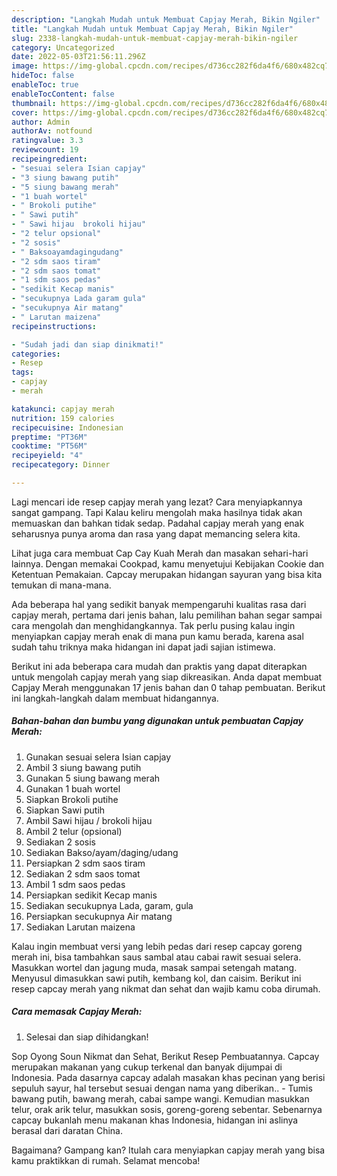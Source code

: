 ```yaml
---
description: "Langkah Mudah untuk Membuat Capjay Merah, Bikin Ngiler"
title: "Langkah Mudah untuk Membuat Capjay Merah, Bikin Ngiler"
slug: 2338-langkah-mudah-untuk-membuat-capjay-merah-bikin-ngiler
category: Uncategorized
date: 2022-05-03T21:56:11.296Z
image: https://img-global.cpcdn.com/recipes/d736cc282f6da4f6/680x482cq70/capjay-merah-foto-resep-utama.jpg
hideToc: false
enableToc: true
enableTocContent: false
thumbnail: https://img-global.cpcdn.com/recipes/d736cc282f6da4f6/680x482cq70/capjay-merah-foto-resep-utama.jpg
cover: https://img-global.cpcdn.com/recipes/d736cc282f6da4f6/680x482cq70/capjay-merah-foto-resep-utama.jpg
author: Admin
authorAv: notfound
ratingvalue: 3.3
reviewcount: 19
recipeingredient:
- "sesuai selera Isian capjay"
- "3 siung bawang putih"
- "5 siung bawang merah"
- "1 buah wortel"
- " Brokoli putihe"
- " Sawi putih"
- " Sawi hijau  brokoli hijau"
- "2 telur opsional"
- "2 sosis"
- " Baksoayamdagingudang"
- "2 sdm saos tiram"
- "2 sdm saos tomat"
- "1 sdm saos pedas"
- "sedikit Kecap manis"
- "secukupnya Lada garam gula"
- "secukupnya Air matang"
- " Larutan maizena"
recipeinstructions:

- "Sudah jadi dan siap dinikmati!"
categories:
- Resep
tags:
- capjay
- merah

katakunci: capjay merah 
nutrition: 159 calories
recipecuisine: Indonesian
preptime: "PT36M"
cooktime: "PT56M"
recipeyield: "4"
recipecategory: Dinner

---
```



Lagi mencari ide resep capjay merah yang lezat? Cara menyiapkannya sangat gampang. Tapi Kalau keliru mengolah maka hasilnya tidak akan memuaskan dan bahkan tidak sedap. Padahal capjay merah yang enak seharusnya punya aroma dan rasa yang dapat memancing selera kita.


Lihat juga cara membuat Cap Cay Kuah Merah dan masakan sehari-hari lainnya. Dengan memakai Cookpad, kamu menyetujui Kebijakan Cookie dan Ketentuan Pemakaian. Capcay merupakan hidangan sayuran yang bisa kita temukan di mana-mana.

Ada beberapa hal yang sedikit banyak mempengaruhi kualitas rasa dari capjay merah, pertama dari jenis bahan, lalu pemilihan bahan segar sampai cara mengolah dan menghidangkannya. Tak perlu pusing kalau ingin menyiapkan capjay merah enak di mana pun kamu berada, karena asal sudah tahu triknya maka hidangan ini dapat jadi sajian istimewa.


Berikut ini ada beberapa cara mudah dan praktis yang dapat diterapkan untuk mengolah capjay merah yang siap dikreasikan. Anda dapat membuat Capjay Merah menggunakan 17 jenis bahan dan 0 tahap pembuatan. Berikut ini langkah-langkah dalam membuat hidangannya.

<!--inarticleads1-->

##### Bahan-bahan dan bumbu yang digunakan untuk pembuatan Capjay Merah:

1. Gunakan sesuai selera Isian capjay
1. Ambil 3 siung bawang putih
1. Gunakan 5 siung bawang merah
1. Gunakan 1 buah wortel
1. Siapkan  Brokoli putihe
1. Siapkan  Sawi putih
1. Ambil  Sawi hijau / brokoli hijau
1. Ambil 2 telur (opsional)
1. Sediakan 2 sosis
1. Sediakan  Bakso/ayam/daging/udang
1. Persiapkan 2 sdm saos tiram
1. Sediakan 2 sdm saos tomat
1. Ambil 1 sdm saos pedas
1. Persiapkan sedikit Kecap manis
1. Sediakan secukupnya Lada, garam, gula
1. Persiapkan secukupnya Air matang
1. Sediakan  Larutan maizena


Kalau ingin membuat versi yang lebih pedas dari resep capcay goreng merah ini, bisa tambahkan saus sambal atau cabai rawit sesuai selera. Masukkan wortel dan jagung muda, masak sampai setengah matang. Menyusul dimasukkan sawi putih, kembang kol, dan caisim. Berikut ini resep capcay merah yang nikmat dan sehat dan wajib kamu coba dirumah. 

<!--inarticleads2-->

##### Cara memasak Capjay Merah:


1. Selesai dan siap dihidangkan!

Sop Oyong Soun Nikmat dan Sehat, Berikut Resep Pembuatannya. Capcay merupakan makanan yang cukup terkenal dan banyak dijumpai di Indonesia. Pada dasarnya capcay adalah masakan khas pecinan yang berisi sepuluh sayur, hal tersebut sesuai dengan nama yang diberikan.. - Tumis bawang putih, bawang merah, cabai sampe wangi. Kemudian masukkan telur, orak arik telur, masukkan sosis, goreng-goreng sebentar. Sebenarnya capcay bukanlah menu makanan khas Indonesia, hidangan ini aslinya berasal dari daratan China. 

Bagaimana? Gampang kan? Itulah cara menyiapkan capjay merah yang bisa kamu praktikkan di rumah. Selamat mencoba!
